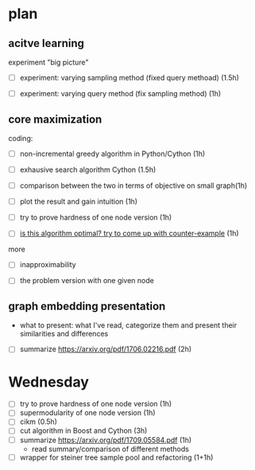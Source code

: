 # plan

## acitve learning

experiment "big picture"

- [ ] experiment: varying sampling method (fixed query methoad) (1.5h)
- [ ] experiment: varying query method (fix sampling method) (1h)


## core maximization

coding:

- [ ] non-incremental greedy algorithm in Python/Cython (1h)
- [ ] exhausive search algorithm Cython (1.5h)
- [ ] comparison between the two in terms of objective on small graph(1h)
- [ ] plot the result and gain intuition (1h)


- [ ] try to prove hardness of one node version (1h)
- [ ] [is this algorithm optimal? try to come up with counter-example](december/subcore-algorithm.md) (1h)

more

- [ ] inapproximability
- [ ] the problem version with one given node


## graph embedding presentation

- what to present: what I've read, categorize them and present their similarities and differences
- [ ] summarize https://arxiv.org/pdf/1706.02216.pdf (2h)


# Wednesday

- [ ] try to prove hardness of one node version (1h)
- [ ] supermodularity of one node version (1h)
- [ ] cikm (0.5h)
- [ ] cut algorithm in Boost and Cython (3h)
- [ ] summarize https://arxiv.org/pdf/1709.05584.pdf (1h)
  - read summary/comparison of different methods
- [ ] wrapper for steiner tree sample pool and refactoring (1+1h)
